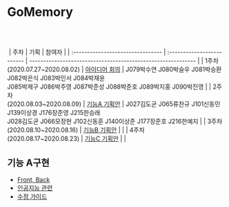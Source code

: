 # GoMemory
​
## 
​
| 주차                              | 기획                       | 참여자                                                       |
| :-------------------------------- | :------------------------- | ------------------------------------------------------------ |
| 1주차<br/>(2020.07.27~2020.08.02) | [아이디어 회의](./Proposal/week1) | J079박수연 J080박슬우 J081박승환 J082박은식 J083박인서 J084박재윤<br/>J085박제구 J086박주영 J087박준성 J088박준호 J089박지홍 J090박진영 |
| 2주차<br/>(2020.08.03~2020.08.09) | [기능A 기획안](./Proposal/week2)  | J027김도균 J065류찬규 J101신동민 J139이상경 J176장준영 J215한승래<br/> J028김도균 J066모장현 J102신동훈 J140이상준 J177장준호 J216한예지 |
| 3주차<br/>(2020.08.10~2020.08.16) | [기능B 기획안](./Proposal/week3)  |                                                              |
| 4주차<br/>(2020.08.17~2020.08.23) | [기능C 기획안](./Proposal/week4)  |                                                              |


## 기능 A구현
- [Front, Back](https://github.com/boostcamp-2020/relay_14/wiki/%EA%B8%B0%EB%8A%A5-A---Front,-Back)
- [인공지능 관련](https://github.com/boostcamp-2020/relay_14/wiki/%EA%B8%B0%EB%8A%A5-A---%EC%9D%B8%EA%B3%B5%EC%A7%80%EB%8A%A5-%EA%B4%80%EB%A0%A8)
- [수정 가이드](https://github.com/boostcamp-2020/relay_14/wiki/%EA%B8%B0%EB%8A%A5-A---%EC%88%98%EC%A0%95-%EA%B0%80%EC%9D%B4%EB%93%9C)
